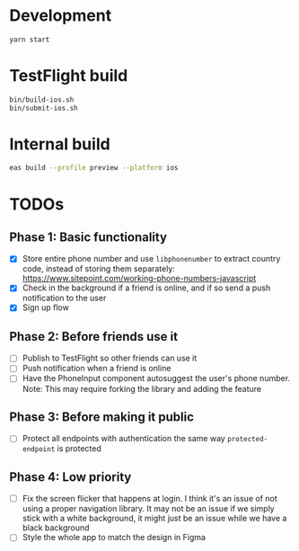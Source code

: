 # Development

```sh
yarn start
```

# TestFlight build

```sh
bin/build-ios.sh
bin/submit-ios.sh
```

# Internal build

```sh
eas build --profile preview --platform ios
```

# TODOs
## Phase 1: Basic functionality
- [x] Store entire phone number and use `libphonenumber` to extract country code, instead of storing them separately: https://www.sitepoint.com/working-phone-numbers-javascript
- [x] Check in the background if a friend is online, and if so send a push notification to the user
- [x] Sign up flow

## Phase 2: Before friends use it
- [ ] Publish to TestFlight so other friends can use it
- [ ] Push notification when a friend is online
- [ ] Have the PhoneInput component autosuggest the user's phone number. Note: This may require forking the library and adding the feature

## Phase 3: Before making it public
- [ ] Protect all endpoints with authentication the same way `protected-endpoint` is protected

## Phase 4: Low priority
- [ ] Fix the screen flicker that happens at login. I think it's an issue of not using a proper navigation library. It may not be an issue if we simply stick with a white background, it might just be an issue while we have a black background
- [ ] Style the whole app to match the design in Figma